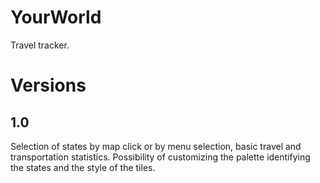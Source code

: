 # YourWorld

Travel tracker.

# Versions

## 1.0

Selection of states by map click or by menu selection, basic travel and transportation statistics.
Possibility of customizing the palette identifying the states and the style of the tiles.
